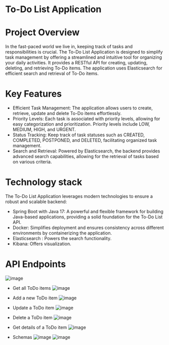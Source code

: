 # To-Do List Application

# Project Overview

  In the fast-paced world we live in, keeping track of tasks and responsibilities is crucial. The To-Do List Application is designed to simplify task management by offering a streamlined and intuitive tool for organizing your daily activities. It provides a RESTful API for creating, updating, deleting, and retrieving To-Do items. The application uses Elasticsearch for efficient search and retrieval of To-Do items.

# Key Features

- Efficient Task Management: The application allows users to create, retrieve, update and delete To-Do items effortlessly. 
- Priority Levels: Each task is associated with priority levels, allowing for easy categorization and prioritization. Priority levels include LOW, MEDIUM, HIGH, and URGENT.
- Status Tracking: Keep track of task statuses such as CREATED, COMPLETED, POSTPONED, and DELETED, facilitating organized task management.
- Search and Retrieval: Powered by Elasticsearch, the backend provides advanced search capabilities, allowing for the retrieval of tasks based on various criteria.

# Technology stack
  The To-Do List Application leverages modern technologies to ensure a robust and scalable backend:
- Spring Boot with Java 17: A powerful and flexible framework for building Java-based applications, providing a solid foundation for the To-Do List API.
- Docker: Simplifies deployment and ensures consistency across different environments by containerizing the application.
- Elasticsearch : Powers the search functionality.
- Kibana: Offers visualization.

# API Endpoints

![image](https://github.com/AlexandruVlad99/special-topics/assets/82368238/eaadb626-1eab-4c61-8915-10539fdb4c66)

- Get all ToDo items
![image](https://github.com/AlexandruVlad99/special-topics/assets/82368238/a98a2297-cd83-4dc6-b211-dc1c070a2dd4)

- Add a new ToDo item
![image](https://github.com/AlexandruVlad99/special-topics/assets/82368238/70d1f603-3374-499e-858a-b84a806f5b87)

- Update a ToDo item
![image](https://github.com/AlexandruVlad99/special-topics/assets/82368238/24aca1e7-b89d-4d95-b9ce-e14c2af870cb)

- Delete a ToDo item
![image](https://github.com/AlexandruVlad99/special-topics/assets/82368238/08a2be9b-4e10-4191-af34-888c243d5ea6)

- Get details of a ToDo item
![image](https://github.com/AlexandruVlad99/special-topics/assets/82368238/902881b0-f5ba-4cca-8247-2a64d18bc0ab)

- Schemas
![image](https://github.com/AlexandruVlad99/special-topics/assets/82368238/053fff23-08f7-40b5-b17f-bdd09e6fecba)
![image](https://github.com/AlexandruVlad99/special-topics/assets/82368238/729a758f-0193-414a-ac45-fe487e6e3154)





